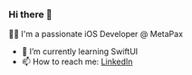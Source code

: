 ### Hi there 👋

👨‍💻 I'm a passionate iOS Developer @ MetaPax

- 🌱 I’m currently learning SwiftUI
- 📫 How to reach me: [LinkedIn](https://www.linkedin.com/in/thealeos/)

<!--
**aleos/aleos** is a ✨ _special_ ✨ repository because its `README.md` (this file) appears on your GitHub profile.

Here are some ideas to get you started:

- 🔭 I’m currently working on ...
- 🌱 I’m currently learning ...
- 👯 I’m looking to collaborate on ...
- 🤔 I’m looking for help with ...
- 💬 Ask me about ...
- 📫 How to reach me: ...
- 😄 Pronouns: ...
- ⚡ Fun fact: ...
-->
